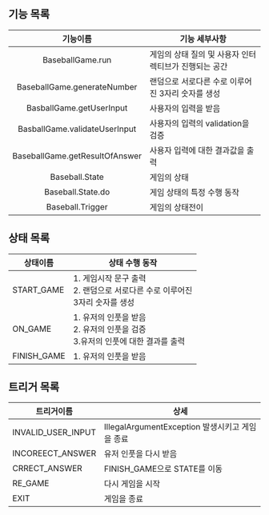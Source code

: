 ## 기능 목록

| 기능이름 | 기능 세부사항 | 
|:---:|---|
|BaseballGame.run|게임의 상태 질의 및 사용자 인터렉티브가 진행되는 공간 |
|BaseballGame.generateNumber|랜덤으로 서로다른 수로 이루어진 3자리 숫자를 생성|
|BasballGame.getUserInput|사용자의 입력을 받음|
|BasballGame.validateUserInput|사용자의 입력의 validation을 검증|
|BaseballGame.getResultOfAnswer|사용자 입력에 대한 결과값을 출력|
|Baseball.State|게임의 상태|
|Baseball.State.do|게임 상태의 특정 수행 동작|
|Baseball.Trigger|게임의 상태전이|

## 상태 목록

|상태이름 | 상태 수행 동작                                                              |
|---|-----------------------------------------------------------------------|
|START_GAME| <div>1. 게임시작 문구 출력</div> <div> 2. 랜덤으로 서로다른 수로 이루어진 <br> 3자리 숫자를 생성 </div>|
|ON_GAME| <div> 1. 유저의 인풋을 받음  </div><div> 2. 유저의 인풋을 검증  </div> <div> 3.유저의 인풋에 대한 결과를 출력</div> |
|FINISH_GAME|<div>1. 유저의 인풋을 받음 </div>|

## 트리거 목록
|트리거이름| 상세|
|---|---|
|INVALID_USER_INPUT| IllegalArgumentException 발생시키고 게임을 종료|
|INCOREECT_ANSWER|유저 인풋을 다시 받음|
|CRRECT_ANSWER|FINISH_GAME으로 STATE를 이동|
|RE_GAME|다시 게임을 시작|
|EXIT|게임을 종료|
